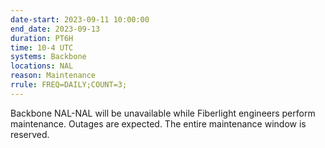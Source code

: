 ```yaml
---
date-start: 2023-09-11 10:00:00
end_date: 2023-09-13
duration: PT6H
time: 10-4 UTC
systems: Backbone
locations: NAL
reason: Maintenance
rrule: FREQ=DAILY;COUNT=3;
---
```


Backbone NAL-NAL will be unavailable while Fiberlight engineers perform maintenance. Outages are expected.  The entire maintenance window is reserved.
